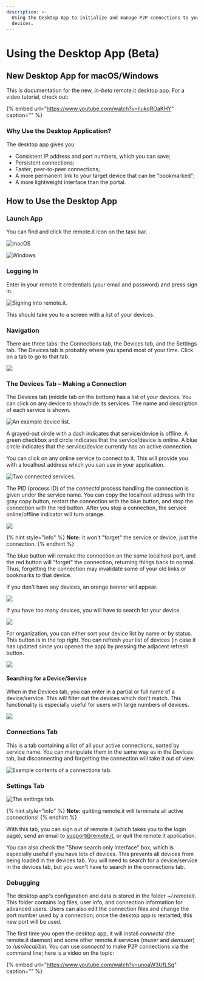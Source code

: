 ```yaml
---
description: >-
  Using the Desktop App to initialize and manage P2P connections to your
  devices.
---
```


# Using the Desktop App \(Beta\)

## **New Desktop App for macOS/Windows**

This is documentation for the new, _in-beta_ remote.it desktop app. For a video tutorial, check out:

{% embed url="https://www.youtube.com/watch?v=lIukqROaKHY" caption="" %}

### **Why Use the Desktop Application?**

The desktop app gives you:

* Consistent IP address and port numbers, which you can save;
* Persistent connections;
* Faster, peer-to-peer connections;
* A more permanent link to your target device that can be "bookmarked";
* A more lightweight interface than the portal.

## **How to Use the Desktop App**

### **Launch App**

You can find and click the remote.it icon on the task bar.

![macOS](../.gitbook/assets/sukurnshotto-2019-08-22-185009.png)

![Windows](../.gitbook/assets/sukurnshotto-2019-08-22-185443.png)

### **Logging In**

Enter in your remote.it credentials \(your email and password\) and press sign in.

![Signing into remote.it.](https://lh4.googleusercontent.com/VBXC1QsLbGKUBS5stm8MYUnMoA8awymx2BRRMorYQTmBKFoRgaabD8Db6wyv5noKHHpPnN3oHrGwV03gEdtYI4_96XLGJtW-V5LND5GSwd4CCNrnCTM0qottCCr9Bkp8fEz2qzmh)

This should take you to a screen with a list of your devices.

### Navigation

There are three tabs: the Connections tab, the Devices tab, and the Settings tab. The Devices tab is probably where you spend most of your time. Click on a tab to go to that tab.

![](../.gitbook/assets/screen-shot-2019-07-16-at-3.26.01-pm.png)

### **The Devices Tab – Making a Connection**

The Devices tab \(middle tab on the bottom\) has a list of your devices. You can click on any device to show/hide its services. The name and description of each service is shown.

![An example device list.](../.gitbook/assets/screen-shot-2019-07-15-at-8.51.00-pm.png)

A grayed-out circle with a dash indicates that service/device is offline. A green checkbox and circle indicates that the service/device is online. A blue circle indicates that the service/device currently has an active connection.

You can click on any online service to connect to it. This will provide you with a localhost address which you can use in your application.

![Two connected services.](../.gitbook/assets/screen-shot-2019-07-15-at-8.39.07-pm%20%281%29.png)

The PID \(process ID\) of the _connectd_ process handling the connection is given under the service name. You can copy the localhost address with the gray copy button, restart the connection with the blue button, and stop the connection with the red button. After you stop a connection, the service online/offline indicator will turn orange.

![](../.gitbook/assets/screen-shot-2019-07-15-at-8.38.45-pm.png)

{% hint style="info" %}
**Note:** it won't "forget" the service or device, just the connection.
{% endhint %}

The blue button will remake the connection on the _same_ localhost port, and the red button will "forget" the connection, returning things back to normal. Thus, forgetting the connection may invalidate some of your old links or bookmarks to that device.

If you don't have any devices, an orange banner will appear.

![](../.gitbook/assets/screen-shot-2019-07-16-at-2.26.19-pm.png)

If you have too many devices, you will have to search for your device.

![](../.gitbook/assets/screen-shot-2019-07-15-at-8.40.58-pm.png)

For organization, you can either sort your device list by name or by status. This button is in the top right. You can refresh your list of devices \(in case it has updated since you opened the app\) by pressing the adjacent refresh button.

![](../.gitbook/assets/screen-shot-2019-07-15-at-8.39.27-pm.png)

#### Searching for a Device/Service

When in the Devices tab, you can enter in a partial or full name of a device/service. This will filter out the devices which don't match. This functionality is especially useful for users with large numbers of devices.

![](../.gitbook/assets/screen-shot-2019-07-15-at-8.40.43-pm.png)

### Connections Tab

This is a tab containing a list of all your active connections, sorted by service name. You can manipulate them in the same way as in the Devices tab, but disconnecting and forgetting the connection will take it out of view.

![Example contents of a connections tab.](../.gitbook/assets/screen-shot-2019-07-15-at-8.39.07-pm.png)

### Settings Tab

![The settings tab.](../.gitbook/assets/screen-shot-2019-07-15-at-8.40.14-pm.png)

{% hint style="info" %}
**Note:** quitting remote.it will terminate all active connections!
{% endhint %}

With this tab, you can sign out of remote.it \(which takes you to the login page\), send an email to support@remote.it, or quit the remote.it application.

You can also check the "Show search only interface" box, which is especially useful if you have lots of devices. This prevents all devices from being loaded in the devices tab. You will need to search for a device/service in the devices tab, but you won't have to search in the connections tab.

### Debugging

The desktop app's configuration and data is stored in the folder _~/.remoteit_. This folder contains log files, user info, and connection information for advanced users. Users can also edit the connection files and change the port number used by a connection; once the desktop app is restarted, this new port will be used.

The first time you open the desktop app, it will install _connectd_ \(the remote.it daemon\) and some other remote.it services \(_muxer_ and _demuxer_\) to _/usr/local/bin_. You can use _connectd_ to make P2P connections via the command line; here is a video on the topic:

{% embed url="https://www.youtube.com/watch?v=unoaW3UfLSg" caption="" %}

